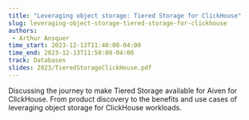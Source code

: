 ```yaml
---
title: "Leveraging object storage: Tiered Storage for ClickHouse"
slug: leveraging-object-storage-tiered-storage-for-clickhouse
authors:
 - Arthur Ansquer
time_start: 2023-12-13T11:40:00-04:00
time_end: 2023-12-13T11:50:00-04:00
track: Databases
slides: 2023/TieredStorageClickHouse.pdf
---
```


Discussing the journey to make Tiered Storage available for Aiven for ClickHouse. From product discovery to the benefits and use cases of leveraging object storage for ClickHouse workloads.